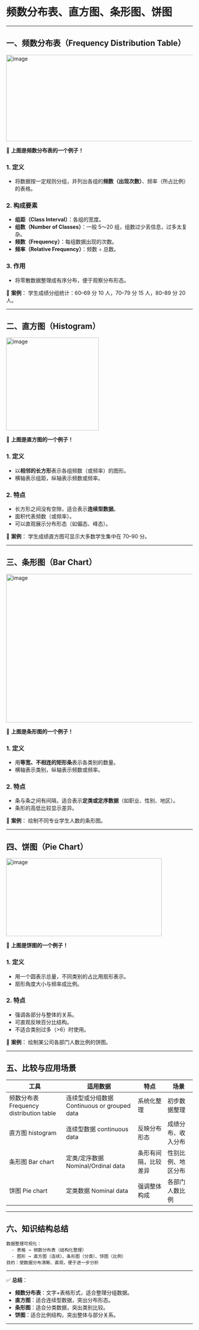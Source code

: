 
# 频数分布表、直方图、条形图、饼图

---

## 一、频数分布表（Frequency Distribution Table）
<img width="700" height="233" alt="image" src="https://github.com/user-attachments/assets/b0bc6bff-273a-4098-9cda-bfc7270d7a63" />
  
📍 **上图是频数分布表的一个例子！**

### 1. 定义

* 将数据按一定规则分组，并列出各组的**频数（出现次数）**、频率（所占比例）的表格。

### 2. 构成要素

* **组距（Class Interval）**：各组的宽度。
* **组数（Number of Classes）**：一般 5～20 组，组数过少丢信息，过多太复杂。
* **频数（Frequency）**：每组数据出现的次数。
* **频率（Relative Frequency）**：频数 ÷ 总数。

### 3. 作用

* 将零散数据整理成有序分布，便于观察分布形态。

📍 **案例**：
学生成绩分组统计：60–69 分 10 人，70–79 分 15 人，80–89 分 20 人。

---

## 二、直方图（Histogram）
<img width="250" height="250" alt="image" src="https://github.com/user-attachments/assets/87032eba-2816-4127-8422-fce58f782a80" />

📍 **上图是直方图的一个例子！**

### 1. 定义

* 以**相邻的长方形**表示各组频数（或频率）的图形。
* 横轴表示组距，纵轴表示频数或频率。

### 2. 特点

* 长方形之间没有空隙，适合表示**连续型数据**。
* 面积代表频数（或频率）。
* 可以直观展示分布形态（如偏态、峰态）。

📍 **案例**：
学生成绩直方图可显示大多数学生集中在 70–90 分。

---

## 三、条形图（Bar Chart）

<img width="600" height="400" alt="image" src="https://github.com/user-attachments/assets/72918ab6-2a59-474a-929b-0be65dc2b4a0" />

📍 **上图是条形图的一个例子！**

### 1. 定义

* 用**等宽、不相连的矩形条**表示各类别的数量。
* 横轴表示类别，纵轴表示频数或频率。

### 2. 特点

* 条与条之间有间隔，适合表示**定类或定序数据**（如职业、性别、地区）。
* 条形的高低比较显示差异。

📍 **案例**：
绘制不同专业学生人数的条形图。

---

## 四、饼图（Pie Chart）
<img width="420" height="210" alt="image" src="https://github.com/user-attachments/assets/a30b36aa-baeb-4770-a1eb-fecfba082208" />

📍 **上图是饼图的一个例子！**

### 1. 定义

* 用一个圆表示总量，不同类别的占比用扇形表示。
* 扇形角度大小与频率成比例。

### 2. 特点

* 强调各部分与整体的关系。
* 可直观反映百分比结构。
* 不适合类别过多（>6）时使用。

📍 **案例**：
绘制某公司各部门人数比例的饼图。

---

## 五、比较与应用场景

| 工具    | 适用数据     | 特点         | 场景        |
| ----- | -------- | ---------- | --------- |
| 频数分布表 Frequency distribution table | 连续型或分组数据 Continuous or grouped data | 系统化整理      | 初步数据整理    |
| 直方图 histogram   | 连续型数据 continuous data    | 反映分布形态     | 成绩分布、收入分布 |
| 条形图 Bar chart  | 定类/定序数据 Nominal/Ordinal data  | 条形有间隔，比较差异 | 性别比例、地区分布 |
| 饼图 Pie chart   | 定类数据 Nominal data     | 强调整体构成     | 各部门人数比例   |

---

## 六、知识结构总结

```
数据整理可视化：
  - 表格 → 频数分布表（结构化整理）
  - 图形 → 直方图（连续）、条形图（分类）、饼图（比例）
目的：使数据分布清晰、直观，便于进一步分析
```

---

✅ **总结**：

* **频数分布表**：文字+表格形式，适合整理分组数据。
* **直方图**：适合连续型数据，突出分布形态。
* **条形图**：适合分类数据，突出类别比较。
* **饼图**：适合比例结构，突出整体与部分关系。

---


